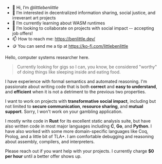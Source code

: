 - 👋 Hi, I’m *@littlebenlittle*
- 👀 I’m interested in decentralized information sharing, social justice, and irreverant art projects
- 🌱 I’m currently learning about WASM runtimes
- 💞️ I’m looking to collaborate on projects with social impact -- accepting job offers!
- 📫 How to reach me: https://benlittle.dev/
- 🪙 You can send me a tip at https://ko-fi.com/littlebenlittle

Hello, computer systems researcher here.

> Currently looking for gigs so I can, you know, be considered "worthy" of doing
> things like sleeping inside and eating food.

I have experience with formal semantics and automated reasoning. I'm passionate
about writing code that is both **correct** and **easy to understand**, and
**efficient** when it is not a detriment to the previous two properties.

I want to work on projects with **transformative social impact**, including but
not limited to **secure communication**, **resource sharing**, and **mutual
support**. Sorry, I won't work on your gambling application.

I mostly write code in **Rust** for its excellent static analysis suite, but
have also written code in most major languages including **C**, **Go**, and
**Python**. I have also worked with some more domain-specific languages like
Coq, Prolog, and a little bit of TLA+. I am comfortable debugging and reasoning
about assembly, compilers, and interpreters.

Please reach out if you want help with your projects. I currently charge
**$0 per hour** until a better offer shows up.

<!---
littlebenlittle/littlebenlittle is a ✨ special ✨ repository because its `README.md` (this file) appears on your GitHub profile.
You can click the Preview link to take a look at your changes.
--->

